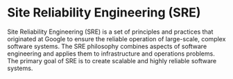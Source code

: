 # Site Reliability Engineering (SRE)

Site Reliability Engineering (SRE) is a set of principles and practices that originated at Google to ensure the reliable operation of large-scale, complex software systems. The SRE philosophy combines aspects of software engineering and applies them to infrastructure and operations problems. The primary goal of SRE is to create scalable and highly reliable software systems.